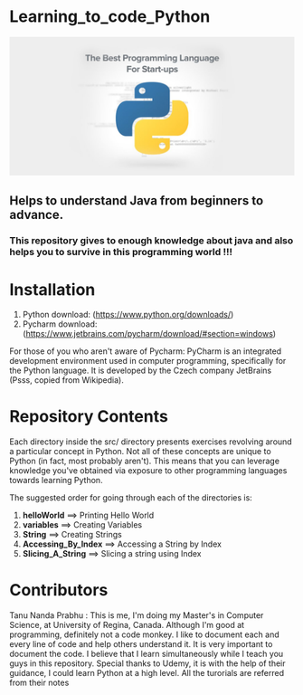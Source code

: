 # Learning_to_code_Python

<img src="Img/1.jpg" >

<h2> Helps to understand Java from beginners to advance. </h2> 
<h3> This repository gives to enough knowledge about java and also helps you to survive in this programming world !!! </h3>

# Installation
1. Python download: (https://www.python.org/downloads/)
2. Pycharm download: (https://www.jetbrains.com/pycharm/download/#section=windows)

For those of you who aren't aware of Pycharm: PyCharm is an integrated development environment used in computer programming, specifically for the Python language. It is developed by the Czech company JetBrains (Psss, copied from Wikipedia).

# Repository Contents
Each directory inside the src/ directory presents exercises revolving around a particular concept in Python. Not all of these concepts are unique to Python (in fact, most probably aren't). This means that you can leverage knowledge you've obtained via exposure to other programming languages towards learning Python.

The suggested order for going through each of the directories is:

1. __helloWorld__ ==> Printing Hello World
2. __variables__ ==> Creating Variables
3. __String__ ==> Creating Strings
4. __Accessing_By_Index__ ==> Accessing a String by Index
5. __Slicing_A_String__ ==> Slicing a string using Index


# Contributors

Tanu Nanda Prabhu : This is me, I'm doing my Master's in Computer Science, at University of Regina, Canada. Although I'm good at programming, definitely not a code monkey. I like to document each and every line of code and help others understand it. It is very important to document the code. I believe that I learn simultaneously while I teach you guys in this repository. Special thanks to Udemy, it is with the help of their guidance, I could learn Python at a high level. All the turorials are referred from their notes

